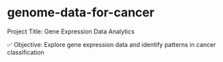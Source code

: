 # genome-data-for-cancer
Project Title: Gene Expression Data Analytics

✅ Objective: Explore gene expression data and identify patterns in cancer classification
